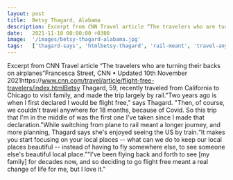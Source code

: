 ```yaml
---
layout: post
title:  Betsy Thagard, Alabama
description: Excerpt from CNN Travel article “The travelers who are turning their backs on airplanes”Francesca Street, CNN • Updated 10th November 2021https://www....
date:   2021-11-10 00:00:00 +0300
image:  '/images/betsy-thagard-alabama.jpg'
tags:   ['thagard-says', 'htmlbetsy-thagard', 'rail-meant', 'travel-anywhere', 'cnn', 'train', 'taken-since', 'start-focusing']
---
```

Excerpt from CNN Travel article “The travelers who are turning their backs on airplanes”Francesca Street, CNN • Updated 10th November 2021https://www.cnn.com/travel/article/flight-free-travelers/index.htmlBetsy Thagard, 59, recently traveled from California to Chicago to visit family, and made the trip largely by rail."Two years ago is when I first declared I would be flight free," says Thagard. "Then, of course, we couldn't travel anywhere for 18 months, because of Covid. So this trip that I'm in the middle of was the first one I've taken since I made that declaration."While switching from plane to rail meant a longer journey, and more planning, Thagard says she's enjoyed seeing the US by train.“It makes you start focusing on your local places -- what can we do to keep our local places beautiful -- instead of having to fly somewhere else, to see someone else's beautiful local place.”"I've been flying back and forth to see [my family] for decades now, and so deciding to go flight free meant a real change of life for me, but I love it."

